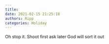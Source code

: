 ```yaml
---
title: 
date: 2021-02-15 21:25:18
authors: Ripp
categories: Holiday
---
```


 Oh stop it.  Shoot first ask later
God will sort it out